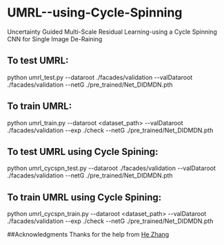 # UMRL--using-Cycle-Spinning
Uncertainty Guided Multi-Scale Residual Learning-using a Cycle Spinning CNN for Single Image De-Raining


## To test UMRL:
python umrl_test.py --dataroot ./facades/validation --valDataroot ./facades/validation --netG ./pre_trained/Net_DIDMDN.pth

## To train UMRL:
python umrl_train.py  --dataroot <dataset_path>  --valDataroot ./facades/validation --exp ./check --netG ./pre_trained/Net_DIDMDN.pth

## To test UMRL using Cycle Spining:
python umrl_cycspn_test.py --dataroot ./facades/validation --valDataroot ./facades/validation --netG ./pre_trained/Net_DIDMDN.pth

## To train UMRL using Cycle Spining:
python umrl_cycspn_train.py  --dataroot <dataset_path>  --valDataroot ./facades/validation --exp ./check --netG ./pre_trained/Net_DIDMDN.pth

##Acknowledgments
Thanks for the help from [He Zhang](https://sites.google.com/site/hezhangsprinter/)
